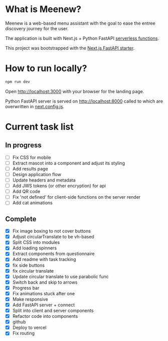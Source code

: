 # What is Meenew?

Meenew is a web-based menu assistant with the goal to ease the entree discovery journey for the user.

The application is built with Next.js + Python FastAPI [serverless functions](https://vercel.com/docs/concepts/functions/serverless-functions/quickstart). 

This project was bootstrapped with the [Next.js FastAPI starter](https://vercel.com/templates/next.js/nextjs-fastapi-starter).

# How to run locally?

```bash
npm run dev
```

Open [http://localhost:3000](http://localhost:3000) with your browser for the landing page.

Python FastAPI server is served on [http://localhost:8000](http://localhost:3000) called to which are overwritten in [next.config.js](next.config.js).

# Current task list
## In progress
- [ ] Fix CSS for mobile
- [ ] Extract mascot into a component and adjust its styling
- [ ] Add results page
- [ ] Design application flow
- [ ] Update headers and metadata
- [ ] Add JWS tokens (or other encryption) for api
- [ ] Add QR code
- [ ] Fix 'not defined' for client-side functions on the server render
- [ ] Add cat animations
## Complete
- [X] Fix image boxing to not cover buttons
- [X] Adjust circularTranslate to be vh-based
- [X] Split CSS into modules
- [X] Add loading spinners
- [X] Extract components from questionnaire
- [X] Add readme with task tracking
- [x] fix side buttons
- [x] fix circular translate
- [X] Update circular translate to use parabolic func
- [X] Switch back and skip to arrows
- [X] Progress bar
- [X] Fix animations stuck after one
- [X] Make responsive
- [X] Add FastAPI server + connect
- [X] Split into client and server components
- [X] Refactor code into components
- [X] github
- [X] Deploy to vercel
- [X] Fix routing
